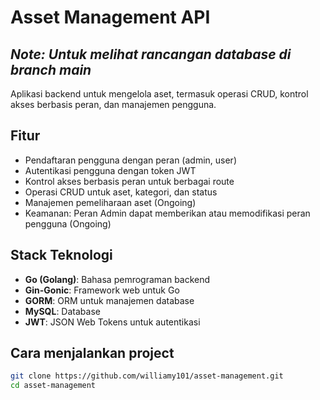 # Asset Management API
## *Note: Untuk melihat rancangan database di branch main*

Aplikasi backend untuk mengelola aset, termasuk operasi CRUD, kontrol akses berbasis peran, dan manajemen pengguna.

## Fitur

- Pendaftaran pengguna dengan peran (admin, user)
- Autentikasi pengguna dengan token JWT
- Kontrol akses berbasis peran untuk berbagai route
- Operasi CRUD untuk aset, kategori, dan status
- Manajemen pemeliharaan aset (Ongoing)
- Keamanan: Peran Admin dapat memberikan atau memodifikasi peran pengguna (Ongoing)

## Stack Teknologi

- **Go (Golang)**: Bahasa pemrograman backend
- **Gin-Gonic**: Framework web untuk Go
- **GORM**: ORM untuk manajemen database
- **MySQL**: Database
- **JWT**: JSON Web Tokens untuk autentikasi

## Cara menjalankan project
```bash
git clone https://github.com/williamy101/asset-management.git
cd asset-management

